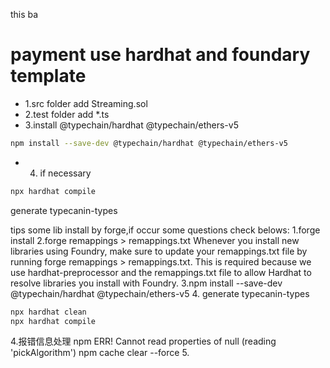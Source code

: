 
this ba
# payment use hardhat and foundary template


* 1.src folder add Streaming.sol
* 2.test folder add *.ts
* 3.install @typechain/hardhat @typechain/ethers-v5
```bash
npm install --save-dev @typechain/hardhat @typechain/ethers-v5
```
* 4. if necessary 
```bash
npx hardhat compile 
```
generate typecanin-types



tips
some lib install by forge,if occur some questions check belows:
1.forge install
2.forge remappings > remappings.txt
Whenever you install new libraries using Foundry, make sure to update your remappings.txt file by running forge remappings > remappings.txt. This is required because we use hardhat-preprocessor and the remappings.txt file to allow Hardhat to resolve libraries you install with Foundry.
3.npm install --save-dev @typechain/hardhat @typechain/ethers-v5
4. generate typecanin-types
```bash
npx hardhat clean
npx hardhat compile 
```
4.报错信息处理
npm ERR! Cannot read properties of null (reading 'pickAlgorithm')
npm cache clear --force
5.